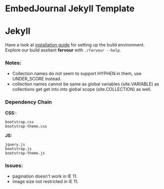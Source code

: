 EmbedJournal Jekyll Template
============================

# Jekyll

Have a look at [installation guide](INSTALL.md) for setting up the build
environment. Explore our build assitant **fervour** with `./fervour --help`.

### Notes:

* Collection names do not seem to support HYPHEN in them, use UNDER_SCORE
  instead.
* collection names cannot be same as global variables (site.VARIABLE) as
  collections get get into into global scope (site.COLLECTION) as well.

### Dependency Chain

**CSS:**:
``` text
bootstrap.css
bootstrap-theme.css
```

**JS:**
``` text
jquery.js
bootstrap.js
bootstrap-theme.js
```

### Issues:

* pagination doesn't work in IE 11.
* image size not restricted in IE 11.
